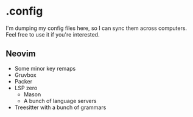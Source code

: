 # .config

I'm dumping my config files here, so I can sync them across computers. Feel free to use it if you're interested.

## Neovim
- Some minor key remaps
- Gruvbox
- Packer
- LSP zero
  - Mason
  - A bunch of language servers
- Treesitter with a bunch of grammars

